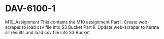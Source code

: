 # DAV-6100-1

M10_Assignment
This contains the M10 assignment 
Part I. Create web-scraper to load csv file into S3 Bucket 
Part II. Update web-scraper to iterate all results and load csv file into S3 Bucket
